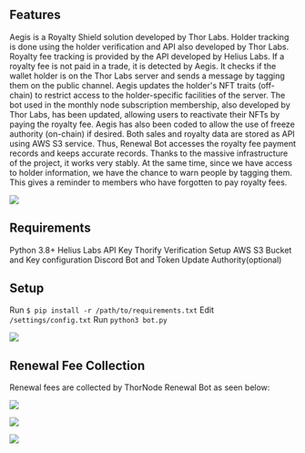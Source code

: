 ## Features

Aegis is a Royalty Shield solution developed by Thor Labs. Holder tracking is done using the holder verification and API also developed by Thor Labs. Royalty fee tracking is provided by the API developed by Helius Labs. If a royalty fee is not paid in a trade, it is detected by Aegis. It checks if the wallet holder is on the Thor Labs server and sends a message by tagging them on the public channel. Aegis updates the holder's NFT traits (off-chain) to restrict access to the holder-specific facilities of the server. The bot used in the monthly node subscription membership, also developed by Thor Labs, has been updated, allowing users to reactivate their NFTs by paying the royalty fee. Aegis has also been coded to allow the use of freeze authority (on-chain) if desired. Both sales and royalty data are stored as API using AWS S3 service. Thus, Renewal Bot accesses the royalty fee payment records and keeps accurate records. Thanks to the massive infrastructure of the project, it works very stably. At the same time, since we have access to holder information, we have the chance to warn people by tagging them. This gives a reminder to members who have forgotten to pay royalty fees.

![](https://cdn.discordapp.com/attachments/1016334190331035649/1050926818934407178/aegis_logo.png)

## Requirements
Python 3.8+
Helius Labs API Key
Thorify Verification Setup
AWS S3 Bucket and Key configuration
Discord Bot and Token
Update Authority(optional)

## Setup
Run `$ pip install -r /path/to/requirements.txt`
Edit `/settings/config.txt`
Run `python3 bot.py`

![](https://media.discordapp.net/attachments/1016334190331035649/1051625336460292176/image.png)

## Renewal Fee Collection
Renewal fees are collected by ThorNode Renewal Bot as seen below:

![](https://cdn.discordapp.com/attachments/1049652153062543380/1051604908765364224/image.png)

![](https://cdn.discordapp.com/attachments/1049652153062543380/1051605043649990766/image.png) 

![](https://cdn.discordapp.com/attachments/1049652153062543380/1051606611619233952/image.png)


